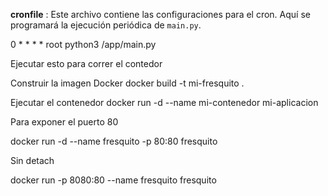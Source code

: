 **cronfile** : Este archivo contiene las configuraciones para el cron. Aquí se programará la ejecución periódica de `main.py`.

0 * * * * root python3 /app/main.py

Ejecutar esto para correr el contedor

Construir la imagen Docker
docker build -t mi-fresquito .

Ejecutar el contenedor
docker run -d --name mi-contenedor mi-aplicacion

Para exponer el puerto 80

docker run -d --name fresquito -p 80:80 fresquito

Sin detach

docker run -p 8080:80 --name fresquito fresquito
